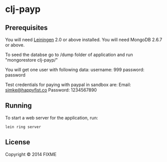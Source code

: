 # clj-payp

## Prerequisites

You will need [Leiningen][1] 2.0 or above installed.
You will need MongoDB 2.6.7 or above.

To seed the databse go to /dump folder of application and run "mongorestore clj-payp/"

You will get one user with following data:
username: 999
password: password

Test credentials for paying with paypal in sandbox are:
Email: simke@happyfist.co
Password: 1234567890

[1]: https://github.com/technomancy/leiningen

## Running

To start a web server for the application, run:

    lein ring server

## License

Copyright © 2014 FIXME
